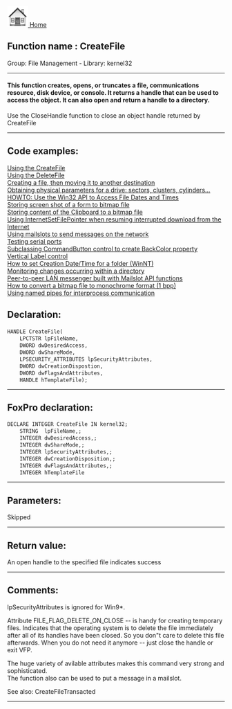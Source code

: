 [<img src="../../images/home.png"> Home ](https://github.com/VFPX/Win32API)  

## Function name : CreateFile
Group: File Management - Library: kernel32    
***  


#### This function creates, opens, or truncates a file, communications resource, disk device, or console. It returns a handle that can be used to access the object. It can also open and return a handle to a directory.

Use the CloseHandle function to close an object handle returned by CreateFile
***  


## Code examples:
[Using the CreateFile](../../samples/sample_010.md)  
[Using the DeleteFile](../../samples/sample_011.md)  
[Creating a file, then moving it to another destination](../../samples/sample_015.md)  
[Obtaining physical parameters for a drive: sectors, clusters, cylinders...](../../samples/sample_101.md)  
[HOWTO: Use the Win32 API to Access File Dates and Times](../../samples/sample_177.md)  
[Storing screen shot of a form to bitmap file](../../samples/sample_187.md)  
[Storing content of the Clipboard to a bitmap file](../../samples/sample_189.md)  
[Using InternetSetFilePointer when resuming interrupted download from the Internet](../../samples/sample_191.md)  
[Using mailslots to send messages on the network](../../samples/sample_269.md)  
[Testing serial ports](../../samples/sample_308.md)  
[Subclassing CommandButton control to create BackColor property](../../samples/sample_392.md)  
[Vertical Label control](../../samples/sample_398.md)  
[How to set Creation Date/Time for a folder (WinNT)](../../samples/sample_399.md)  
[Monitoring changes occurring within a directory](../../samples/sample_400.md)  
[Peer-to-peer LAN messenger built with Mailslot API functions](../../samples/sample_410.md)  
[How to convert a bitmap file to monochrome format (1 bpp)](../../samples/sample_493.md)  
[Using named pipes for interprocess communication](../../samples/sample_522.md)  

## Declaration:
```foxpro  
HANDLE CreateFile(
	LPCTSTR lpFileName,
	DWORD dwDesiredAccess,
	DWORD dwShareMode,
	LPSECURITY_ATTRIBUTES lpSecurityAttributes,
	DWORD dwCreationDispostion,
	DWORD dwFlagsAndAttributes,
	HANDLE hTemplateFile);  
```  
***  


## FoxPro declaration:
```foxpro  
DECLARE INTEGER CreateFile IN kernel32;
	STRING  lpFileName,;
	INTEGER dwDesiredAccess,;
	INTEGER dwShareMode,;
	INTEGER lpSecurityAttributes,;
	INTEGER dwCreationDisposition,;
	INTEGER dwFlagsAndAttributes,;
	INTEGER hTemplateFile  
```  
***  


## Parameters:
Skipped  
***  


## Return value:
An open handle to the specified file indicates success  
***  


## Comments:
lpSecurityAttributes is ignored for Win9*.  
  
Attribute FILE_FLAG_DELETE_ON_CLOSE -- is handy for creating temporary files. Indicates that the operating system is to delete the file immediately after all of its handles have been closed. So you don"t care to delete this file afterwards. When you do not need it anymore -- just close the handle or exit VFP.  
  
The huge variety of avilable attributes makes this command very strong and sophisticated.  
The function also can be used to put a message in a mailslot.  
  
See also: CreateFileTransacted   
  
***  

